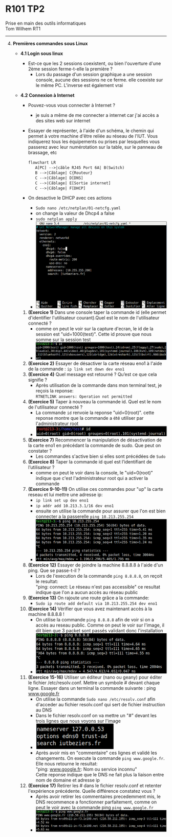 # R101 TP2 
Prise en main des outils informatiques  
Tom Wilhem RT1

---

4. **Premières commandes sous Linux**
    - **4.1 Login sous linux** 
      - Est-ce que les 2 sessions coexistent, ou bien l'ouverture d'une 2ème session ferme-t-elle la première ?
         - Lors du passage d'un session graphique a une session console, aucune des sessions ne ce ferme. elle coexiste sur le même PC. L'inverse est également vrai
    -  **4.2 Connexion à Internet**
       -  Pouvez-vous vous connecter à Internet ?
          - je suis a même de me connecter a internet car j'ai accès a des sites web sur internet
       -  Essayer de représenter, à l'aide d'un schéma, le chemin qui permet à votre machine d'être
reliée au réseau de l'IUT. Vous indiquerez tous les équipements ou prises par lesquelles vous
passerez avec leur numérotation sur la table, sur le panneau de brassage, etc
            ```mermaid
            flowchart LR
               A[PC] -->|câble RJ45 Port 6A| B(Switch)
               B -->|Câblage| C{Routeur}
               C -->|Câblage| D[DNS]
               C -->|Câblage| E[Sortie internet]
               C -->|Câblage| F[DHCP]
            ```

       - On desactive le DHCP avec ces actions
          -  ```Sudo nano /etc/netplan/01-netcfg.yaml```
          -  on change la valeur de Dhcp4 a false
          -  ```sudo netplan apply```
          -  ![](./image/Fichier_Conf_DHCP.png "")
  
       1. **(Exercice 1)** Dans une console taper la commande id (elle permet d'identifier l'utilisateur courant).Quel est le nom de l'utilisateur connecté ?
          - comme on peut le voir sur la capture d'ecran, le id de la session est "uid=1000(test)". Cette id prouve que nous somme sur la session test
          - ![](./image/Com_id.png "")
       2. **(Exercice 2)** Essayer de désactiver la carte réseau eno1 à l'aide de la commande : ```ip link set down dev eno1```
       3. **(Exercice 4)** Quel message est retourné ? Qu’est ce que cela signifie ?
          - Après utilisation de la commande dans mon terminal test, je reçois la reponse:  
         ```RTNETLINK answers: Operation not permitted```
       4. **(Exercice 5)** Taper à nouveau la commande id. Quel est le nom de l'utilisateur connecté ?
          - La commande ```id``` renvoie la reponse "uid=0(root)". cette reponse montre que la commande a été utiliser par l'administrateur root
          - ![](./image/Com_root_id.png "")
       5. **(Exercice 7)** Recommencer la manipulation de désactivation de la carte eno1 en précédant la commande de sudo. Que peut on constater ?
          - Les commandes s'active bien si elles sont précédées de ```Sudo```
       6. **(Exercice 8)** Taper la commande id quel est l’identifiant de l’utilisateur ?
          - comme on peut le voir dans la console, le "uid=0(root)" indique que c'est l'administrateur root qui a activer la commande
       7. **(Exercice 9-10-11)** On utilise ces commandes pour "up" la carte reseau et lui mettre une adresse ip: 
          - ```ip link set up dev eno1```
          - ```ip addr add 10.213.3.1/16 dev eno1```
          - ensuite on utilise la commande pour assurer que l'on est bien connecter a la passerelle ```ping 10.213.255.254```
          - ![](./image/Com_ping_passerelle.png "")
       8. **(Exercice 12)** Essayer de joindre la machine 8.8.8.8 à l'aide d'un ping. Que se passe-t-il ?
          - Lors de l'execution de la commande ```ping 8.8.8.8```, on reçoit le resultat:  
            "ping: connect: Le réseau n'est pas accessible"
            ce resultat indique que l'on a aucun accès au réseau public
       9. **(Exercice 13)** On rajoute une route grâce a la commande:
          - ```Sudo ip route add default via 10.213.255.254 dev eno1``` 
       10. **(Exercice 14)** Vérifier que vous avez maintenant accès à la machine 8.8.8.8 !
           - On utilise la commande ```ping 8.8.8.8``` afin de voir si on a accès au reseau public. Comme on peut le voir sur l'image, il dit bien que 3 packet sont passés validant donc l'installation
           - ![](./image/Capture_ping_8.8.8.8.png "")
       11. **(Exercice 15-16)** Utiliser un éditeur (nano ou geany) pour éditer le fichier /etc/resolv.conf. Mettre un symbole # devant chaque ligne. Essayer dans un terminal la commande suivante :
ping www.google.fr
           - On utilise la commande ```Sudo nano /etc/resolv.conf``` afin d'acceder au fichier resolv.conf qui sert de fichier instruction au DNS
           - Dans le fichier resolv.conf on va mettre un "#" devant les trois lignes que nous voyons sur l'image
           - ![](./image/DNS.png "")
           - Après avoir mis en "commentaire" ces lignes et validé les changements. On execute la commande ```ping www.google.fr```. Elle nous retourne le resultat:  
            "ping: www.google.fr: Nom ou service inconnu"  
            Cette reponse indique que le DNS ne fait plus la liaison entre nom de domaine et adresse ip
       1.  **(Exercice 17)** Retirer les # dans le fichier resolv.conf et retenter l'expérience précédente. Quelle différence
constatez vous ?
           - Après avoir retirer les commentaires precedemment mis, le DNS recommence a fonctionner parfaitement, comme on peut le voir avec la commande ping ```ping www.google.fr```
           - ![](./image/Capture_DNS_Google.png "")